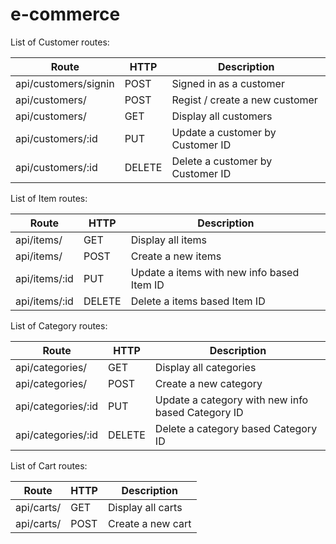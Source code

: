 # e-commerce

List of Customer routes:

  Route                  | HTTP    |            Description                                     
-------------------------|---------|------------------------------------------------------------
  api/customers/signin   | POST    | Signed in as a customer
  api/customers/         | POST    | Regist / create a new customer
  api/customers/         | GET     | Display all customers
  api/customers/:id      | PUT     | Update a customer by Customer ID
  api/customers/:id      | DELETE  | Delete a customer by Customer ID

List of Item routes:

  Route           | HTTP    |            Description                                     
------------------|---------|------------------------------------------------------------
  api/items/      | GET     | Display all items
  api/items/      | POST    | Create a new items
  api/items/:id   | PUT     | Update a items with new info based Item ID
  api/items/:id   | DELETE  | Delete a items based Item ID

List of Category routes:

  Route                 | HTTP    |            Description                                     
------------------------|---------|------------------------------------------------------------
  api/categories/       | GET     | Display all categories
  api/categories/       | POST    | Create a new category
  api/categories/:id    | PUT     | Update a category with new info based Category ID
  api/categories/:id    | DELETE  | Delete a category based Category ID

List of Cart routes:

  Route            | HTTP    |            Description                                     
-------------------|---------|-----------------------------------------
  api/carts/       | GET     | Display all carts
  api/carts/       | POST    | Create a new cart
